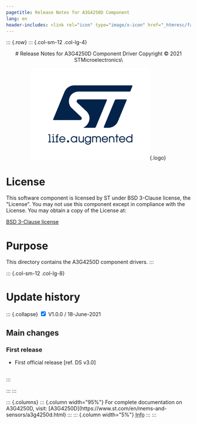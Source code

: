 ```yaml
---
pagetitle: Release Notes for A3G4250D Component
lang: en
header-includes: <link rel="icon" type="image/x-icon" href="_htmresc/favicon.png" />
---
```


::: {.row}
::: {.col-sm-12 .col-lg-4}

<center>
# Release Notes for A3G4250D Component Driver
Copyright &copy; 2021 STMicroelectronics\

[![ST logo](_htmresc/st_logo_2020.png)](https://www.st.com){.logo}
</center>

# License

This software component is licensed by ST under BSD 3-Clause license, the "License".
You may not use this component except in compliance with the License. You may obtain a copy of the License at:

[BSD 3-Clause license](https://opensource.org/licenses/BSD-3-Clause)

# Purpose

This directory contains the A3G4250D component drivers.
:::

::: {.col-sm-12 .col-lg-8}
# Update history

::: {.collapse}
<input type="checkbox" id="collapse-section1" checked aria-hidden="true">
<label for="collapse-section1" aria-hidden="true">V1.0.0 / 18-June-2021</label>
<div>			

## Main changes

### First release

- First official release [ref. DS v3.0]

##

</div>
:::

:::
:::

<footer class="sticky">
::: {.columns}
::: {.column width="95%"}
For complete documentation on A3G4250D,
visit:
[A3G4250D](https://www.st.com/en/mems-and-sensors/a3g4250d.html)
:::
::: {.column width="5%"}
<abbr title="Based on template cx566953 version 2.0">Info</abbr>
:::
:::
</footer>
